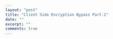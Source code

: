```yaml
---
layout: "post"
title: "Client Side Encryption Bypass Part-1"
date: ""
excerpt: ""
comments: true
---
```




